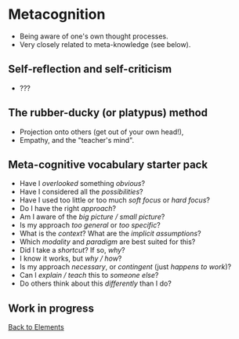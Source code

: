 # Metacognition

- Being aware of one's own thought processes.
- Very closely related to meta-knowledge (see below).

## Self-reflection and self-criticism

- ???

## The rubber-ducky (or platypus) method

- Projection onto others (get out of your own head!),
- Empathy, and the "teacher's mind".

## Meta-cognitive vocabulary starter pack

- Have I *overlooked* something *obvious*?
- Have I considered all the *possibilities*?
- Have I used too little or too much *soft focus* or *hard focus*?
- Do I have the right *approach*?
- Am I aware of the *big picture / small picture*?
- Is my approach *too general* or *too specific*?
- What is the *context*? What are the *implicit assumptions*?
- Which *modality* and *paradigm* are best suited for this?
- Did I take a *shortcut*? If so, *why*?
- I know it works, but *why / how*?
- Is my approach *necessary*, or *contingent* (just *happens to work*)?
- Can I *explain / teach* this to *someone else*?
- Do others think about this *differently* than I do?

## Work in progress

[Back to Elements](README.md#metacognition)
